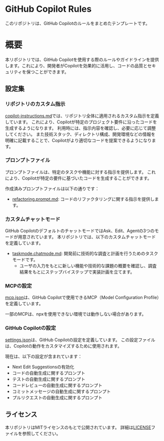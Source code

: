 # GitHub Copilot Rules
このリポジトリは、GitHub Copilotのルールをまとめたテンプレートです。

# 概要
本リポジトリでは、GitHub Copilotを使用する際のルールやガイドラインを提供します。これにより、開発者がCopilotを効果的に活用し、コードの品質とセキュリティを保つことができます。

## 設定集
### リポジトリのカスタム指示
[copilot-instructions.md](.github/copilot-instructions.md)では、リポジトリ全体に適用されるカスタム指示を定義しています。
これにより、Copilotが特定のプロジェクト要件に沿ったコードを生成するようになります。
利用時には、指示内容を確認し、必要に応じて調整してください。
また技術スタック、ディレクトリ構成、開発環境などの情報を明確に記載することで、Copilotがより適切なコードを提案できるようになります。

### プロンプトファイル
プロンプトファイルは、特定のタスクや機能に対する指示を提供します。
これにより、Copilotが特定の要件に基づいたコードを生成することができます。

作成済みプロンプトファイルは以下の通りです：
- [refactoring.prompt.md](.github/prompts/refactoring.prompt.md): コードのリファクタリングに関する指示を提供します。

### カスタムチャットモード
GitHub CopilotのデフォルトのチャットモードではAsk、Edit、Agentの3つのモードが用意されています。
本リポジトリでは、以下のカスタムチャットモードを定義しています。
- [taskmode.chatmode.md](.github/chatmodes/taskmode.chatmode.md): 開発前に技術的な調査と計画を行うためのタスクモードです。
  - ユーザの入力をもとに新しい機能や技術的な課題の概要を確認し、調査結果をもとにステップバイステップで実装計画を立てます。

### MCPの設定
[mcp.json](.github/mcp.json)は、GitHub Copilotで使用できるMCP（Model Configuration Profile）を定義しています。

一部のMCPは、npxを使用できない環境では動作しない場合があります。

### GitHub Copilotの設定
[settings.json](.github/settings.json)は、GitHub Copilotの設定を定義しています。
この設定ファイルは、Copilotの動作をカスタマイズするために使用されます。

現在は、以下の設定が含まれています：
- Next Edit Suggestionsの有効化
- コードの自動生成に関するプロンプト
- テストの自動生成に関するプロンプト
- コードレビューの自動生成に関するプロンプト
- コミットメッセージの自動生成に関するプロンプト
- プルリクエストの自動生成に関するプロンプト

## ライセンス
本リポジトリはMITライセンスのもとで公開されています。
詳細は[LICENSE](LICENSE)ファイルを参照してください。
